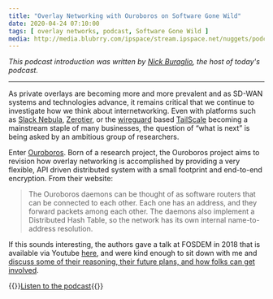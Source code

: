 ```yaml
---
title: "Overlay Networking with Ouroboros on Software Gone Wild"
date: 2020-04-24 07:10:00
tags: [ overlay networks, podcast, Software Gone Wild ]
media: http://media.blubrry.com/ipspace/stream.ipspace.net/nuggets/podcast/Show_109-Ouroboros.mp3
---
```

_This podcast introduction was written by [Nick Buraglio](https://www.ipspace.net/Expert:Nick_Buraglio), the host of today's podcast._
- - -
As private overlays are becoming more and more prevalent and as SD-WAN systems and technologies advance, it remains critical that we continue to investigate how we think about internetworking. Even with platforms such as [Slack Nebula](https://github.com/slackhq/nebula), [Zerotier](https://zerotier.com/), or the [wireguard](https://www.wireguard.com/) based [TailScale](https://tailscale.com/) becoming a mainstream staple of many businesses, the question of “what is next” is being asked by an ambitious group of researchers. 
<!--more-->
Enter [Ouroboros](https://ouroboros.rocks/). Born of a research  project, the Ouroboros project aims to revision how overlay networking is accomplished by providing a very flexible, API driven distributed system with a small footprint and end-to-end encryption. From their website: 

>  The Ouroboros daemons can be thought of as software routers that can be connected to each other. Each one has an address, and they forward packets among each other. The daemons also implement a Distributed Hash Table, so the network has its own internal name-to-address resolution.

If this sounds interesting, the authors gave a talk at FOSDEM in 2018 that is available via Youtube [here](https://www.youtube.com/embed/6fH23l45984), and were kind enough to sit down with me and [discuss some of their reasoning, their future plans, and how folks can get involved](http://media.blubrry.com/ipspace/stream.ipspace.net/nuggets/podcast/Show_109-Ouroboros.mp3).

{{<jump>}}[Listen to the podcast](http://media.blubrry.com/ipspace/stream.ipspace.net/nuggets/podcast/Show_109-Ouroboros.mp3){{</jump>}} 
